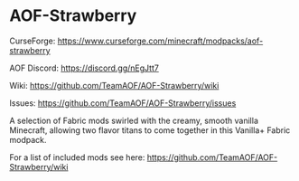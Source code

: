 # AOF-Strawberry

CurseForge: https://www.curseforge.com/minecraft/modpacks/aof-strawberry

AOF Discord: https://discord.gg/nEgJtt7

Wiki: https://github.com/TeamAOF/AOF-Strawberry/wiki

Issues: https://github.com/TeamAOF/AOF-Strawberry/issues

A selection of Fabric mods swirled with the creamy, smooth vanilla Minecraft, allowing two flavor titans to come together in this Vanilla+ Fabric modpack.

For a list of included mods see here: https://github.com/TeamAOF/AOF-Strawberry/wiki
